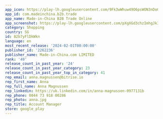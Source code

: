 ```yaml
---
app_icon: https://play-lh.googleusercontent.com/9Fk3wWhuw49O6psWON3nDoGWGP9uET7JZzHm_xDrgV7SzEhcw9ujwHbg7aBrTbBcTfA
app_id: com.madeinchina.b2b.trade
app_name: Made-in-China B2B Trade Online
app_screenshot: https://play-lh.googleusercontent.com/pXgXGd3chzImhgJkItm27QdbhyLRjtZZS0O6sooy_IPGc7MI3am4LBgxYhOmaZCqimba
category: Shopping
country: SG
id: 82b7yFlDkWkn
language: en
most_recent_release: '2024-02-01T00:00:00'
publisher_id: '2262236'
publisher_name: Made-in-China.com LIMITED
rank: '49'
release_count_in_past_year: '24'
release_count_in_past_year_category: 23
release_count_in_past_year_top_in_category: 41
rep_email: anna.magnussen@bitrise.io
rep_first_name: Anna
rep_full_name: Anna Magnussen
rep_linkedin: https://uk.linkedin.com/in/anna-magnussen-0977131b
rep_phone: 0044 73 918 00286
rep_photo: anna.jpg
rep_title: Account Manager
store: google_play
---
```

